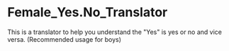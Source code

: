 # Female_Yes.No_Translator
This is a translator to help you understand the "Yes" is yes or no and vice versa. (Recommended  usage for boys)
